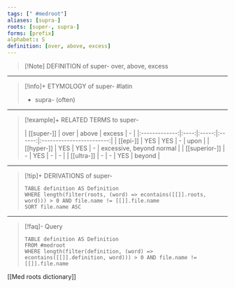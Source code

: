 ```yaml
---
tags: [" #medroot"]
aliases: [supra-]
roots: [super-, supra-]
forms: [prefix]
alphabet:: S
definition: [over, above, excess]
---
```

>[!Note] DEFINITION of super-
>over, above, excess
_____
>[!info]+ ETYMOLOGY of super-
>#latin
>- supra- (often)
_____
>[!example]+ RELATED TERMS to super-
>
>|  [[super-]]   | over | above | excess |            -             |
|:-------------:|:----:|:-----:|:------:|:------------------------:|
|   [[epi-]]    | YES  |  YES  |   -    |           upon           |
|  [[hyper-]]   | YES  |  YES  |   -    | excessive, beyond normal |
| [[superior-]] |  -   |  YES  |   -    |            -             |
|  [[ultra-]]   |  -   |   -   |  YES   | beyond                         |
_____
>[!tip]+ DERIVATIONS of super-
>```dataview
>TABLE definition AS Definition 
>WHERE length(filter(roots, (word) => econtains([[]].roots, word))) > 0 AND file.name != [[]].file.name
>SORT file.name ASC
>```
___
>[!faq]- Query
>```dataview
>TABLE definition AS Definition
>FROM #medroot
>WHERE length(filter(definition, (word) => econtains([[]].definition, word))) > 0 AND file.name != [[]].file.name
>```

[[Med roots dictionary]]